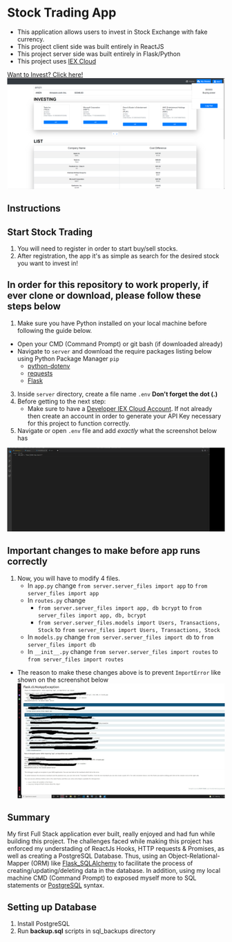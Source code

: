 # Stock Trading App 

- This application allows users to invest in Stock Exchange with fake currency.
- This project client side was built entirely in ReactJS [](https://img.shields.io/badge/React-20232A?style=for-the-badge&logo=react&logoColor=61DAFB)
- This project server side was built entirely in Flask/Python [](https://img.shields.io/badge/Flask-000000?style=for-the-badge&logo=flask&logoColor=white) [](https://img.shields.io/badge/Python-3776AB?style=for-the-badge&logo=python&logoColor=white) [](https://img.shields.io/badge/PostgreSQL-316192?style=for-the-badge&logo=postgresql&logoColor=white)
- This project uses [IEX Cloud](https://iexcloud.io)

[Want to Invest? Click here!](fantasy-stock-trading-app.herokuapp.com)
![](./client/src/assets/images/my-stock-preview.png)


## Instructions

## Start Stock Trading

1. You will need to register in order to start buy/sell stocks.
2. After registration, the app it's as simple as search for the desired stock you want to invest in!

## In order for this repository to work properly, if ever clone or download, please follow these steps below

1. Make sure you have Python installed on your local machine before following the guide below.

- Open your CMD (Command Prompt) or git bash (if downloaded already)
- Navigate to `server` and download the require packages listing below using Python Package Manager `pip`
  - [python-dotenv](https://pypi.org/project/python-dotenv/)
  - [requests](https://requests.readthedocs.io/en/latest/user/install/#install)
  - [Flask](https://flask.palletsprojects.com/en/1.1.x/installation/#install-flask)

3. Inside `server` directory, create a file name `.env` **Don't forget the dot (.)**
4. Before getting to the next step:
    - Make sure to have a [Developer IEX Cloud Account](https://iexcloud.io/cloud-login#/register). If not already then create an account in order to generate your API Key necessary for this project to function correctly.
6. Navigate or open `.env` file and add _exactly_ what the screenshot below has

![](./client/src/assets/images/env-preview.png)

## Important changes to make before app runs correctly
1. Now, you will have to modify 4 files.
    - In `app.py` change `from server.server_files import app` to `from server_files import app`
    - In `routes.py` change 
        - `from server.server_files import app, db bcrypt` to `from server_files import app, db, bcrypt`
        - `from server.server_files.models import Users, Transactions, Stock` to `from server_files import Users, Transactions, Stock`
    - In `models.py` change `from server.server_files import db` to `from server_files import db`
    - In `__init__.py` change `from server.server_files import routes` to `from server_files import routes`
- The reason to make these changes above is to prevent `ImportError` like shown on the screenshot below
![](./client/src/assets/images/import-error.jpg)

## Summary

My first Full Stack application ever built, really enjoyed and had fun while building this project. The challenges faced while making this project has enforced my understading of ReactJs Hooks, HTTP requests & Promises, as well as creating a PostgreSQL Database. Thus, using an Object-Relational-Mapper (ORM) like [Flask_SQLAlchemy](https://flask-sqlalchemy.palletsprojects.com/en/2.x/) to facilitate the process of creating/updating/deleting data in the database. In addition, using my local machine CMD (Command Prompt) to exposed myself more to SQL statements or [PostgreSQL](https://www.postgresql.org/docs/) syntax.


## Setting up Database

1. Install PostgreSQL
2. Run **backup.sql** scripts in sql_backups directory